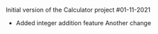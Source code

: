 Initial version of the Calculator project
#01-11-2021
* Added integer addition feature
Another change
